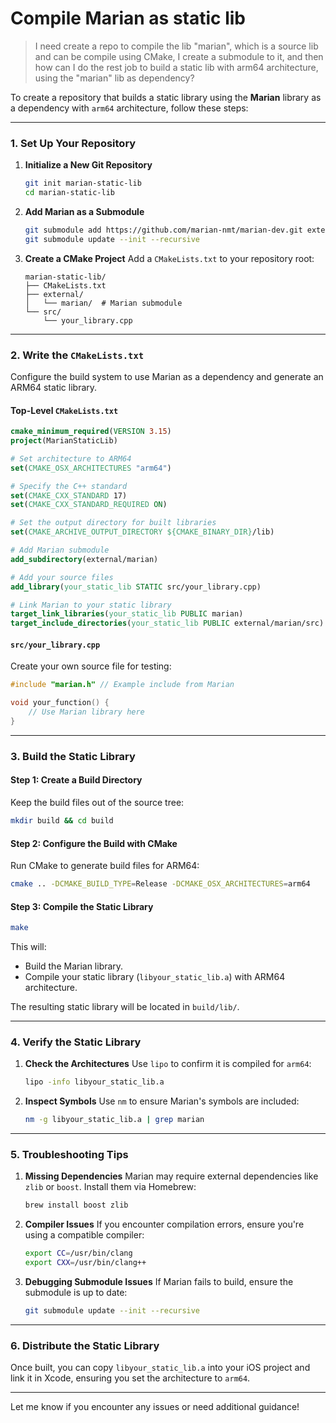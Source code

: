 # Compile Marian as static lib #

> I need create a repo to compile the lib "marian", which is a source lib and can be compile using CMake, 
> I create a submodule to it, and then how can I do the rest job to build a static lib with arm64 architecture, using the "marian" lib as dependency?

To create a repository that builds a static library using the **Marian** library as a dependency with `arm64` architecture, follow these steps:

---

### 1. **Set Up Your Repository**
1. **Initialize a New Git Repository**
   ```bash
   git init marian-static-lib
   cd marian-static-lib
   ```

2. **Add Marian as a Submodule**
   ```bash
   git submodule add https://github.com/marian-nmt/marian-dev.git external/marian
   git submodule update --init --recursive
   ```

3. **Create a CMake Project**
   Add a `CMakeLists.txt` to your repository root:

   ```plaintext
   marian-static-lib/
   ├── CMakeLists.txt
   ├── external/
   │   └── marian/  # Marian submodule
   └── src/
       └── your_library.cpp
   ```

---

### 2. **Write the `CMakeLists.txt`**
Configure the build system to use Marian as a dependency and generate an ARM64 static library.

#### **Top-Level `CMakeLists.txt`**
```cmake
cmake_minimum_required(VERSION 3.15)
project(MarianStaticLib)

# Set architecture to ARM64
set(CMAKE_OSX_ARCHITECTURES "arm64")

# Specify the C++ standard
set(CMAKE_CXX_STANDARD 17)
set(CMAKE_CXX_STANDARD_REQUIRED ON)

# Set the output directory for built libraries
set(CMAKE_ARCHIVE_OUTPUT_DIRECTORY ${CMAKE_BINARY_DIR}/lib)

# Add Marian submodule
add_subdirectory(external/marian)

# Add your source files
add_library(your_static_lib STATIC src/your_library.cpp)

# Link Marian to your static library
target_link_libraries(your_static_lib PUBLIC marian)
target_include_directories(your_static_lib PUBLIC external/marian/src)
```

#### **`src/your_library.cpp`**
Create your own source file for testing:

```cpp
#include "marian.h" // Example include from Marian

void your_function() {
    // Use Marian library here
}
```

---

### 3. **Build the Static Library**

#### **Step 1: Create a Build Directory**
Keep the build files out of the source tree:
```bash
mkdir build && cd build
```

#### **Step 2: Configure the Build with CMake**
Run CMake to generate build files for ARM64:
```bash
cmake .. -DCMAKE_BUILD_TYPE=Release -DCMAKE_OSX_ARCHITECTURES=arm64
```

#### **Step 3: Compile the Static Library**
```bash
make
```

This will:
- Build the Marian library.
- Compile your static library (`libyour_static_lib.a`) with ARM64 architecture.

The resulting static library will be located in `build/lib/`.

---

### 4. **Verify the Static Library**

1. **Check the Architectures**
   Use `lipo` to confirm it is compiled for `arm64`:
   ```bash
   lipo -info libyour_static_lib.a
   ```

2. **Inspect Symbols**
   Use `nm` to ensure Marian's symbols are included:
   ```bash
   nm -g libyour_static_lib.a | grep marian
   ```

---

### 5. **Troubleshooting Tips**

1. **Missing Dependencies**
   Marian may require external dependencies like `zlib` or `boost`. Install them via Homebrew:
   ```bash
   brew install boost zlib
   ```

2. **Compiler Issues**
   If you encounter compilation errors, ensure you're using a compatible compiler:
   ```bash
   export CC=/usr/bin/clang
   export CXX=/usr/bin/clang++
   ```

3. **Debugging Submodule Issues**
   If Marian fails to build, ensure the submodule is up to date:
   ```bash
   git submodule update --init --recursive
   ```

---

### 6. **Distribute the Static Library**
Once built, you can copy `libyour_static_lib.a` into your iOS project and link it in Xcode, ensuring you set the architecture to `arm64`.

---

Let me know if you encounter any issues or need additional guidance!
